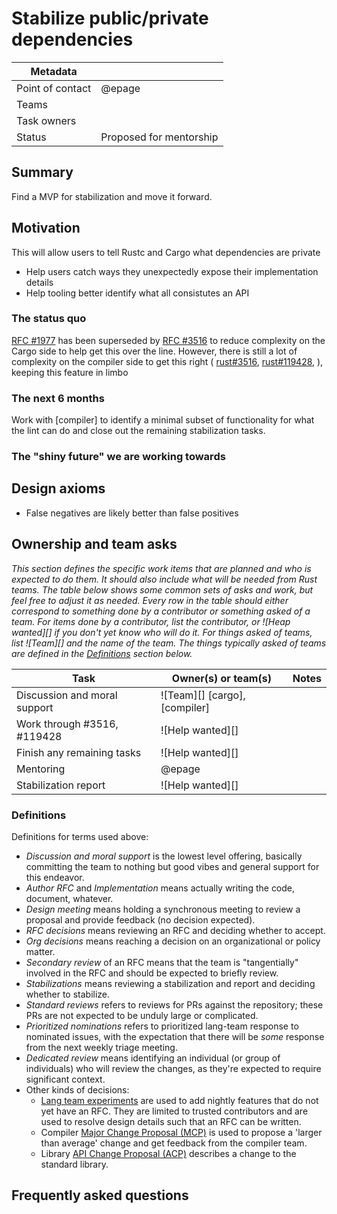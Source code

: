 # Stabilize public/private dependencies

| Metadata         |                         |
|------------------|-------------------------|
| Point of contact | @epage                  |
| Teams | <!-- TEAMS WITH ASKS --> |
| Task owners      | <!-- TASK OWNERS --> |
| Status           | Proposed for mentorship |

## Summary

Find a MVP for stabilization and move it forward.

## Motivation

This will allow users to tell Rustc and Cargo what dependencies are private
- Help users catch ways they unexpectedly expose their implementation details
- Help tooling better identify what all consistutes an API

### The status quo

[RFC #1977](https://github.com/rust-lang/rfcs/pull/1977) has been superseded by 
[RFC #3516](https://github.com/rust-lang/rfcs/pull/3516) to reduce complexity on the Cargo side to help get this over the line.
However, there is still a lot of complexity on the compiler side to get this right
(
[rust#3516](https://github.com/rust-lang/rfcs/pull/3516),
[rust#119428](https://github.com/rust-lang/rust/issues/119428),
),
keeping this feature in limbo

### The next 6 months

Work with [compiler] to identify a minimal subset of functionality for what the lint can do and close out the remaining stabilization tasks.

### The "shiny future" we are working towards

## Design axioms

- False negatives are likely better than false positives

## Ownership and team asks

*This section defines the specific work items that are planned and who is expected to do them. It should also include what will be needed from Rust teams. The table below shows some common sets of asks and work, but feel free to adjust it as needed. Every row in the table should either correspond to something done by a contributor or something asked of a team. For items done by a contributor, list the contributor, or ![Heap wanted][] if you don't yet know who will do it. For things asked of teams, list ![Team][] and the name of the team. The things typically asked of teams are defined in the [Definitions](#definitions) section below.*

| Task                         | Owner(s) or team(s)           | Notes |
|------------------------------|-------------------------------|-------|
| Discussion and moral support | ![Team][] [cargo], [compiler] |       |
| Work through #3516, #119428  | ![Help wanted][]              |       |
| Finish any remaining tasks   | ![Help wanted][]              |       |
| Mentoring                    | @epage                        |       |
| Stabilization report         | ![Help wanted][]              |       |

### Definitions

Definitions for terms used above:

* *Discussion and moral support* is the lowest level offering, basically committing the team to nothing but good vibes and general support for this endeavor.
* *Author RFC* and *Implementation* means actually writing the code, document, whatever.
* *Design meeting* means holding a synchronous meeting to review a proposal and provide feedback (no decision expected).
* *RFC decisions* means reviewing an RFC and deciding whether to accept.
* *Org decisions* means reaching a decision on an organizational or policy matter.
* *Secondary review* of an RFC means that the team is "tangentially" involved in the RFC and should be expected to briefly review.
* *Stabilizations* means reviewing a stabilization and report and deciding whether to stabilize.
* *Standard reviews* refers to reviews for PRs against the repository; these PRs are not expected to be unduly large or complicated.
* *Prioritized nominations* refers to prioritized lang-team response to nominated issues, with the expectation that there will be *some* response from the next weekly triage meeting.
* *Dedicated review* means identifying an individual (or group of individuals) who will review the changes, as they're expected to require significant context.
* Other kinds of decisions:
    * [Lang team experiments](https://lang-team.rust-lang.org/how_to/experiment.html) are used to add nightly features that do not yet have an RFC. They are limited to trusted contributors and are used to resolve design details such that an RFC can be written.
    * Compiler [Major Change Proposal (MCP)](https://forge.rust-lang.org/compiler/mcp.html) is used to propose a 'larger than average' change and get feedback from the compiler team.
    * Library [API Change Proposal (ACP)](https://std-dev-guide.rust-lang.org/development/feature-lifecycle.html) describes a change to the standard library.

## Frequently asked questions
